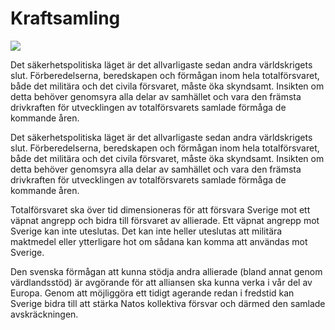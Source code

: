 # Kraftsamling

![](/contentassets/0decd61162c24c73a9ca443328ccd9dd/ds202334_150_200.jpg?width=150&quality=85)

Det säkerhetspolitiska läget är det allvarligaste sedan andra världskrigets slut. Förberedelserna, beredskapen och förmågan inom hela totalförsvaret, både det militära och det civila försvaret, måste öka skyndsamt. Insikten om detta behöver genomsyra alla delar av samhället och vara den främsta drivkraften för utvecklingen av
totalförsvarets samlade förmåga de kommande åren.

Det säkerhetspolitiska läget är det allvarligaste sedan andra världskrigets slut. Förberedelserna, beredskapen och förmågan inom hela totalförsvaret, både det militära och det civila försvaret, måste öka skyndsamt. Insikten om detta behöver genomsyra alla delar av samhället och vara den främsta drivkraften för utvecklingen av
totalförsvarets samlade förmåga de kommande åren.

Totalförsvaret ska över tid dimensioneras för att försvara Sverige mot ett väpnat angrepp och bidra till försvaret av allierade. Ett väpnat angrepp mot Sverige kan inte uteslutas. Det kan inte heller uteslutas att militära maktmedel eller ytterligare hot om sådana kan komma att användas mot Sverige.

Den svenska förmågan att kunna stödja andra allierade (bland annat genom värdlandsstöd) är avgörande för att alliansen ska kunna verka i vår del av Europa. Genom att möjliggöra ett tidigt agerande redan i fredstid kan Sverige bidra till att stärka Natos kollektiva försvar och därmed den samlade avskräckningen.
